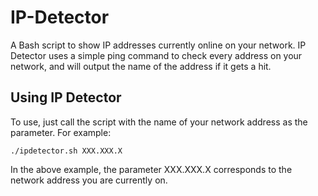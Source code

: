 # IP-Detector
A Bash script to show IP addresses currently online on your network. IP Detector uses a simple ping command to check every address on your network, and will output the name of the address if it gets a hit. 

## Using IP Detector
To use, just call the script with the name of your network address as the parameter. For example: 

    ./ipdetector.sh XXX.XXX.X

In the above example, the parameter XXX.XXX.X corresponds to the network address you are currently on.
